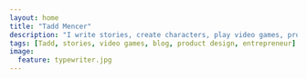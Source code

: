 ```yaml
---
layout: home
title: "Tadd Mencer"
description: "I write stories, create characters, play video games, produce podcasts, and make products."
tags: [Tadd, stories, video games, blog, product design, entrepreneur]
image:
  feature: typewriter.jpg
---
```

